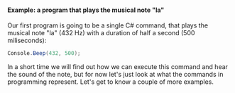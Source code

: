 #### Example: a program that plays the musical note "la"

Our first program is going to be a single C# command, that plays the musical note "la" (432 Hz) with a duration of half a second (500 miliseconds):

```csharp
Console.Beep(432, 500);
```

In a short time we will find out how we can execute this command and hear the sound of the note, but for now let's just look at what the commands in programming represent. Let's get to know a couple of more examples.
